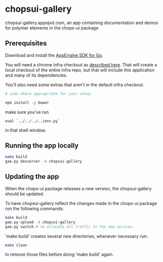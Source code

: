 # chopsui-gallery

chopsui-gallery.appspot.com, an app containing documentation
and demos for polymer elements in the chops-ui package

## Prerequisites

Download and install the [AppEngine SDK for Go](https://cloud.google.com/appengine/docs/flexible/go/download).

You will need a chrome infra checkout as
[described here](https://chromium.googlesource.com/infra/infra/). That will
create a local checkout of the entire infra repo, but that will include this
application and many of its dependencies.

You'll also need some extras that aren't in the default infra checkout.

```sh
# sudo where appropriate for your setup.

npm install -g bower
```

make sure you've
run
```
eval `../../../../env.py`
```
in that shell window.

## Running the app locally

```sh
make build
gae.py devserver -A chopsui-gallery
```

## Updating the app

When the chops-ui package releases a new version, the chopsui-gallery should be updated.

To have chopsui-gallery reflect the changes made in the chops-ui package run the following commands:

```sh
make build
gae.py upload -A chopsui-gallery
gae.py switch # to allocate all traffic to the new version.
```

'make build' creates several new directories,
whenever necessary run:

```sh
make clean
```

to remove those files before doing 'make build' again.
